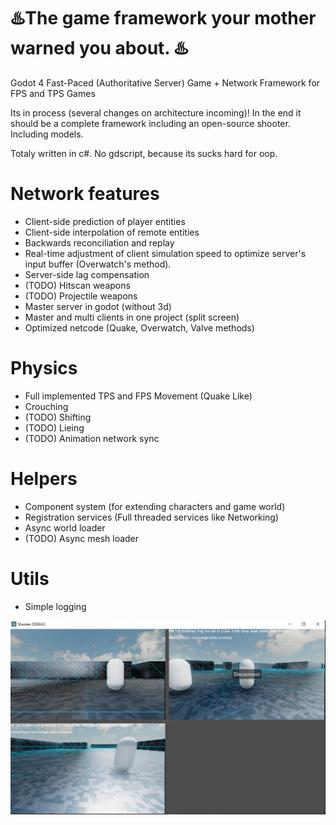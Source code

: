 # ♨️The game framework your mother warned you about. ♨️

Godot 4 Fast-Paced (Authoritative Server) Game + Network Framework for FPS and TPS Games

Its in process (several changes on architecture incoming)!
In the end it should be a complete framework including an open-source shooter. Including models.

Totaly written in c#. No gdscript, because its sucks hard for oop.

# Network features
- Client-side prediction of player entities
- Client-side interpolation of remote entities
- Backwards reconciliation and replay
- Real-time adjustment of client simulation speed to optimize server's input buffer (Overwatch's method).
- Server-side lag compensation
- (TODO) Hitscan weapons
- (TODO) Projectile weapons
- Master server in godot (without 3d)
- Master and multi clients in one project (split screen)
- Optimized netcode (Quake, Overwatch, Valve methods)

# Physics
- Full implemented TPS and FPS Movement (Quake Like)
- Crouching
- (TODO) Shifting
- (TODO) Lieing
- (TODO) Animation network sync

# Helpers
- Component system (for extending characters and game world)
- Registration services (Full threaded services like Networking)
- Async world loader
- (TODO) Async mesh loader

# Utils
- Simple logging

![Network Test preview](Docs/net_preview.png?raw=true "Network Test preview")

